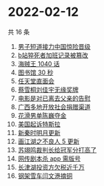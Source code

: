 # 2022-02-12

共 16 条

<!-- BEGIN -->
<!-- 最后更新时间 Sat Feb 12 2022 04:09:18 GMT+0800 (China Standard Time) -->

1. [男子短道接力中国惊险晋级](https://www.zhihu.com/search?q=短道速滑)
1. [b站猝死者加班记录被篡改](https://www.zhihu.com/search?q=b站猝死员工)
1. [海贼王 1040 话](https://www.zhihu.com/search?q=海贼王)
1. [图书馆 30 秒](https://www.zhihu.com/search?q=图书馆30秒)
1. [任天堂直面会](https://www.zhihu.com/search?q=任天堂)
1. [蔡雪桐刘佳宇无缘奖牌](https://www.zhihu.com/search?q=单板滑雪)
1. [电影是对已离去父亲的告慰](https://www.zhihu.com/search?q=水门桥七连连长之子)
1. [广西多地开放社会捐赠渠道](https://www.zhihu.com/search?q=广西开放社会捐赠渠道)
1. [花滑男单陈巍夺金](https://www.zhihu.com/search?q=花样滑冰)
1. [美国起诉特斯拉](https://www.zhihu.com/search?q=美国起诉特斯拉)
1. [新秦时明月更新](https://www.zhihu.com/search?q=新秦时明月)
1. [画江湖之不良人 5 更新](https://www.zhihu.com/search?q=画江湖)
1. [苏翊鸣裁判长给冠军分打高了](https://www.zhihu.com/search?q=苏翊鸣裁判长)
1. [网传剧本杀 app 需版号](https://www.zhihu.com/search?q=剧本杀)
1. [长津湖投资方欠税近千万](https://www.zhihu.com/search?q=长津湖投资方)
1. [钢架雪车闫文港摘铜](https://www.zhihu.com/search?q=钢架雪车)

<!-- END -->
